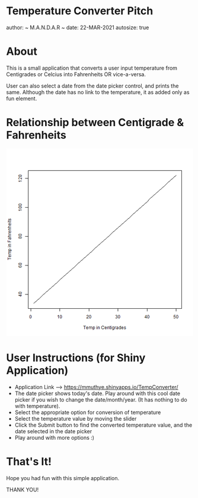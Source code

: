 Temperature Converter Pitch
========================================================
author: ~ M.A.N.D.A.R ~
date: 22-MAR-2021
autosize: true

About
========================================================

This is a small application that converts a user input temperature 
from Centigrades or Celcius into Fahrenheits OR vice-a-versa.

User can also select a date from the date picker control, and prints the same.
Although the date has no link to the temperature, it as added only as fun element.

Relationship between Centigrade & Fahrenheits
========================================================

![plot of chunk unnamed-chunk-1](TempConverterPitch-figure/unnamed-chunk-1-1.png)

User Instructions (for Shiny Application)
========================================================

- Application Link --> https://mmuthye.shinyapps.io/TempConverter/
- The date picker shows today's date. Play around with this cool date picker if you wish to change the date/month/year. (It has nothing to do with temperature).
- Select the appropriate option for conversion of temperature
- Select the temperature value by moving the slider
- Click the Submit button to find the converted temperature value, and the date selected in the date picker
- Play around with more options :)

That's It!
========================================================

Hope you had fun with this simple application.

THANK YOU!
